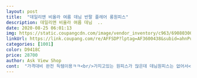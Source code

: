 ```yaml
---
layout: post 
title:  "데일리앤 비올라 여름 데님 반팔 플레어 롱원피스" 
description: 데일리앤 비올라 여름 데님  ..
date: 2020-08-25 06:01:13 
img: https://static.coupangcdn.com/image/vendor_inventory/c963/69080300dfecd284e8f178179ebb823fd8e26deed9c593f9a2e44edfc5bd.JPG 
linkUrl: https://link.coupang.com/re/AFFSDP?lptag=AF3600438&subid=ahnPublicAsk&pageKey=1634192582&itemId=2787329212&vendorItemId=70777056137&traceid=V0-113-dac9cf65d7192367 
categories: [1001] 
color: D9418C 
price: 28700 
author: Ask View Shop 
cont:  "가격대비 완전 득템이용ㅋㅋ<br/>가지고있는 원피스가 많은데 데님원피스는 없어서<br/>걱정반 기대반 하면서 한번 질러봤어요<br/>그리고 핏도 너무 딱붙거나 크지 않아서 딱 편하게 입기 좋아요<br/>근데 받아서 보니 완전 존예ㅠㅠㅠㅠ<br/>길이감도 넘 예쁘고,, 특히 팔뚝 부분이 여유있으면서도 팔뚝살 싹 가려줘서 더 날씬해보여서 좋아요 ㅠㅠ<br/>데님 소재라 더울ㄲ봐 걱정했는데,, 전혀요! 가볍고 여름용 청소재인거 같아요 ㅎㅎ<br/>데님 컬러가 촌스럽지않고 넘 예쁘게 잘 빠진거같아요<br/>데님은 잘못사면 무겁고 더운데.<br/>.<br/> 이건 가볍고 시원해요<br/>무엇보다 주머니가 있으니깐 가방 없이 폰만 들고 다니기에도 좋네요!<br/>배송도 다음날 바로 받음 완전 칼배송!!!!<br/>여름내내 자주 꺼내 입을거같아요^^<br/>원피스나 스커트 입을때 주머니 있고 없고가 은근 신경쓰이는데 있어서 좋하요<br/>이번에 산 옷들 중에 제일 예뻐요!!<br/>이번에 시킨거 중에 젤 맘에 들어욯ㅎㅎㅎ 추천합니다<br/>입었을때 소재 느낌도 괜찮고<br/>청인데 너무 두껍지도 않고 가벼워서 요즘에 입기 딱 좋을듯 ㅋㅋ<br/>컬러감도 딱 예뻐요,,, 이가격이면 저어어어얼대 후회 없으실거에요!<br/>" 
---
```

